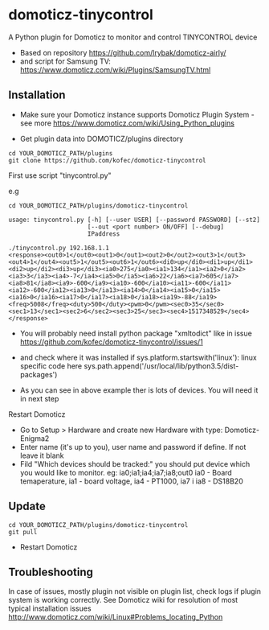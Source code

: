 # domoticz-tinycontrol
A Python plugin for Domoticz to monitor and control TINYCONTROL device

* Based on repository https://github.com/lrybak/domoticz-airly/
* and script for Samsung TV: https://www.domoticz.com/wiki/Plugins/SamsungTV.html

## Installation

* Make sure your Domoticz instance supports Domoticz Plugin System - see more https://www.domoticz.com/wiki/Using_Python_plugins

* Get plugin data into DOMOTICZ/plugins directory
```
cd YOUR_DOMOTICZ_PATH/plugins
git clone https://github.com/kofec/domoticz-tinycontrol
```
First use script "tinycontrol.py"

e.g 
```
cd YOUR_DOMOTICZ_PATH/plugins/domoticz-tinycontrol

usage: tinycontrol.py [-h] [--user USER] [--password PASSWORD] [--st2]
                      [--out <port number> ON/OFF] [--debug]
                      IPaddress
                      
./tinycontrol.py 192.168.1.1
<response><out0>1</out0><out1>0</out1><out2>0</out2><out3>1</out3><out4>1</out4><out5>1</out5><out6>1</out6><di0>up</di0><di1>up</di1><di2>up</di2><di3>up</di3><ia0>275</ia0><ia1>134</ia1><ia2>0</ia2><ia3>3</ia3><ia4>-7</ia4><ia5>0</ia5><ia6>22</ia6><ia7>605</ia7><ia8>81</ia8><ia9>-600</ia9><ia10>-600</ia10><ia11>-600</ia11><ia12>-600</ia12><ia13>0</ia13><ia14>0</ia14><ia15>0</ia15><ia16>0</ia16><ia17>0</ia17><ia18>0</ia18><ia19>-88</ia19><freq>5008</freq><duty>500</duty><pwm>0</pwm><sec0>35</sec0><sec1>13</sec1><sec2>6</sec2><sec3>25</sec3><sec4>1517348529</sec4></response>

```
* You will probably need install python package "xmltodict" like in issue https://github.com/kofec/domoticz-tinycontrol/issues/1
* and check where it was installed 
if sys.platform.startswith('linux'):
linux specific code here
sys.path.append('/usr/local/lib/python3.5/dist-packages')

* As you can see in above example ther is lots of devices. You will need it in next step

Restart Domoticz
* Go to Setup > Hardware and create new Hardware with type: Domoticz-Enigma2
* Enter name (it's up to you), user name and password if define. If not leave it blank
* Fild "Which devices should be tracked:" you should put device which you would like to monitor. eg: ia0;ia1;ia4;ia7;ia8;out0
ia0 - Board temaperature, ia1 - board voltage, ia4 - PT1000, ia7 i ia8 - DS18B20

## Update
```
cd YOUR_DOMOTICZ_PATH/plugins/domoticz-tinycontrol
git pull
```
* Restart Domoticz

## Troubleshooting

In case of issues, mostly plugin not visible on plugin list, check logs if plugin system is working correctly. See Domoticz wiki for resolution of most typical installation issues http://www.domoticz.com/wiki/Linux#Problems_locating_Python
